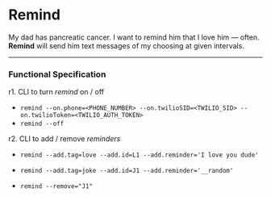 # Remind

My dad has pancreatic cancer. I want to remind him that I love him &mdash; often. **Remind** will send him text messages of my choosing at given intervals.

---

### Functional Specification

r1. CLI to turn _remind_ on / off

- `remind --on.phone=<PHONE_NUMBER> --on.twilioSID=<TWILIO_SID> --on.twilioToken=<TWILIO_AUTH_TOKEN>`
- `remind --off`

r2. CLI to add / remove _reminders_

- `remind --add.tag=love --add.id=L1 --add.reminder='I love you dude'`
- `remind --add.tag=joke --add.id=J1 --add.reminder='__random'`

- `remind --remove="J1"`
